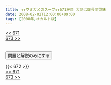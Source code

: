```yaml
---
title: ★★ウミガメのスープ★★671杯目 大寒は薩長同盟味
date: 2008-02-02T12:00:00+09:00
tags: [2008年,オカルト板]
---
```

<div class="th_left"><a href="../671"><< 671</a></div>
<div class="th_right"><a href="../673">673 >></a></div>
<br><br>
<script src="../../js/cupsoup.js"></script>
<form>
<input type="button" value="問題と解説のみにする" onClick="toggleCupsoup()">
</form>
{{< 672 >}}
<div class="th_left"><a href="../671"><< 671</a></div>
<div class="th_right"><a href="../673">673 >></a></div>